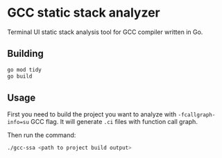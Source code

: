 # GCC static stack analyzer
Terminal UI static stack analysis tool for GCC compiler written in Go.

## Building
```Bash
go mod tidy
go build
```

## Usage
First you need to build the project you want to analyze with `-fcallgraph-info=su` GCC flag. It will generate `.ci` files with function call graph.<br>

Then run the command:
```Bash
./gcc-ssa <path to project build output>
```
